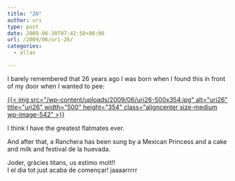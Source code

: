 ```yaml
---
title: "26"
author: uri
type: post
date: 2009-06-30T07:42:58+00:00
url: /2009/06/uri-26/
categories:
  - ollas

---
```

I barely remembered that 26 years ago I was born when I found this in front of my door when I wanted to pee:

[{{< img src="/wp-content/uploads/2009/06/uri26-500x354.jpg" alt="uri26" title="uri26" width="500" height="354" class="aligncenter size-medium wp-image-542" >}}][1]

I think I have the greatest flatmates ever.

And after that, a Ranchera has been sung by a Mexican Princess and a cake and milk and festival de la huevada.

Joder, gràcies titans, us estimo molt!!  
I el dia tot just acaba de començar! jaaaarrrrr

 [1]: /wp-content/uploads/2009/06/uri26.jpg